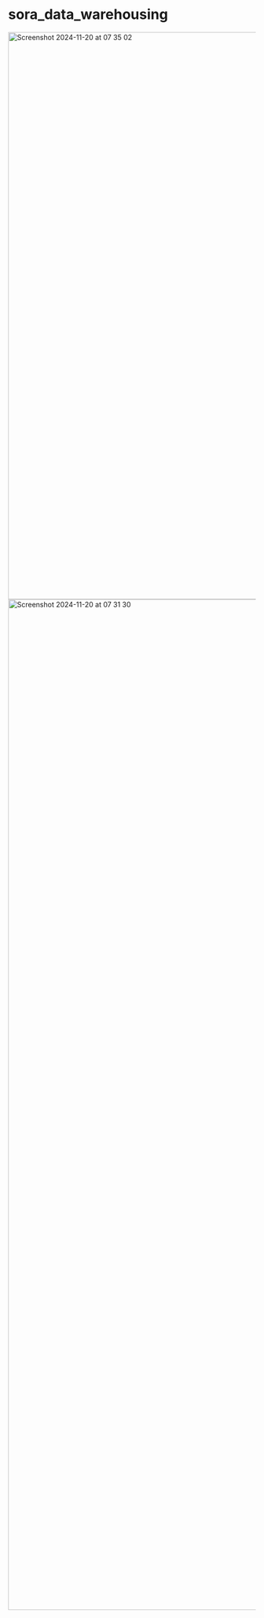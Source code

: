 # sora_data_warehousing

<img width="1152" alt="Screenshot 2024-11-20 at 07 35 02" src="https://github.com/user-attachments/assets/ec93acf1-c017-4348-b9f1-bea43c11344b">
<img width="2053" alt="Screenshot 2024-11-20 at 07 31 30" src="https://github.com/user-attachments/assets/e2bda861-6cf1-4553-98c2-07a252fbe04e">
